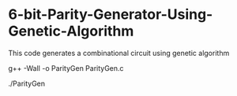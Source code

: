 # 6-bit-Parity-Generator-Using-Genetic-Algorithm
This code generates a combinational circuit using genetic algorithm

g++ -Wall -o ParityGen ParityGen.c

./ParityGen
